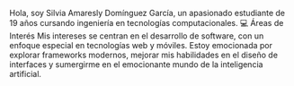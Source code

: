 Hola, soy Silvia Amaresly Domínguez García, un apasionado estudiante de 19 años cursando ingeniería en tecnologías computacionales. 
💻 Áreas de Interés
Mis intereses se centran en el desarrollo de software, con un enfoque especial en tecnologías web y móviles. Estoy emocionada por explorar frameworks modernos, mejorar mis habilidades en el diseño de interfaces y sumergirme en el emocionante mundo de la inteligencia artificial.
